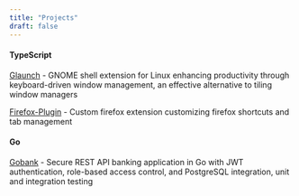 ```yaml
---
title: "Projects"
draft: false
---
```


#### TypeScript
[Glaunch](https://github.com/luic7/glaunchv2) - GNOME shell extension for Linux enhancing productivity through keyboard-driven window management, an effective alternative to tiling window managers

[Firefox-Plugin](https://github.com/luic7/lc-firefox) - Custom firefox extension customizing firefox shortcuts and tab management

#### Go
[Gobank](https://github.com/luic7/go-bank) - Secure REST API banking application in Go with JWT authentication, role-based access control, and PostgreSQL integration, unit and integration testing
